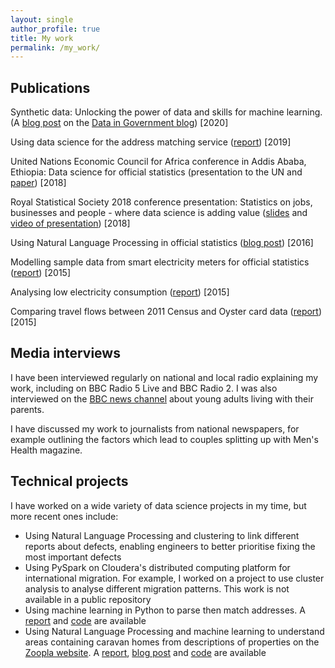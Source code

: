 ```yaml
---
layout: single
author_profile: true
title: My work
permalink: /my_work/
---
```


## Publications

Synthetic data: Unlocking the power of data and skills for machine learning. (A [blog post](https://dataingovernment.blog.gov.uk/2020/08/20/synthetic-data-unlocking-the-power-of-data-and-skills-for-machine-learning/) on the [Data in Government blog](https://dataingovernment.blog.gov.uk/)) [2020]

Using data science for the address matching service ([report](https://www.ons.gov.uk/methodology/methodologicalpublications/generalmethodology/onsworkingpaperseries/onsworkingpaperseriesno17usingdatasciencefortheaddressmatchingservice)) [2019]

United Nations Economic Council for Africa conference in Addis Ababa, Ethiopia: Data science for official statistics (presentation to the UN and [paper](https://www.uneca.org/sites/default/files/uploaded-documents/ACS/StatCom-Africa-VI/data_science_for_official_statistics.pdf)) [2018]

Royal Statistical Society 2018 conference presentation: Statistics on jobs, businesses and people - where data science is adding value ([slides](https://github.com/ONSBigData/ONSBigData.github.io/blob/master/_papers/RSS_2018_K_Gask.pdf) and [video of presentation](https://www.youtube.com/watch?v=iEsNAEhpsqk)) [2018]

Using Natural Language Processing in official statistics ([blog post](https://digitalblog.ons.gov.uk/2016/11/07/the-emotional-side-of-data/)) [2016]

Modelling sample data from smart electricity meters for official statistics ([report](https://www.ons.gov.uk/file?uri=/aboutus/whatwedo/programmesandprojects/theonsbigdataproject/modellingsampledatafromsmarttypeelectricitymeterstoassesspotentialwithinofficialstatistics_tcm77-408756(1).pdf)) [2015]

Analysing low electricity consumption ([report](https://www.ons.gov.uk/file?uri=/aboutus/whatwedo/programmesandprojects/theonsbigdataproject/analysinglowelectricityconsumptionusingdeccdata_tcm77-418326.pdf)) [2015]

Comparing travel flows between 2011 Census and Oyster card data ([report](https://www.ons.gov.uk/file?uri=/aboutus/whatwedo/programmesandprojects/theonsbigdataproject/comparingtravelflowsbetween2011censusandoystercarddata_tcm77-408826(1).pdf)) [2015]


## Media interviews

I have been interviewed regularly on national and local radio explaining my work, including on BBC Radio 5 Live and BBC Radio 2. I was also interviewed on the [BBC news channel](https://www.bbc.co.uk/news/av/uk-25836232) about young adults living with their parents.

I have discussed my work to journalists from national newspapers, for example outlining the factors which lead to couples splitting up with Men's Health magazine.


## Technical projects

I have worked on a wide variety of data science projects in my time, but more recent ones include:
- Using Natural Language Processing and clustering to link different reports about defects, enabling engineers to better prioritise fixing the most important defects
- Using PySpark on Cloudera's distributed computing platform for international migration. For example, I worked on a project to use cluster analysis to analyse different migration patterns. This work is not available in a public repository
- Using machine learning in Python to parse then match addresses. A [report](https://www.ons.gov.uk/methodology/methodologicalpublications/generalmethodology/onsworkingpaperseries/onsworkingpaperseriesno17usingdatasciencefortheaddressmatchingservice) and [code](https://github.com/ONSdigital/address-index-data) are available
- Using Natural Language Processing and machine learning to understand areas containing caravan homes from descriptions of properties on the [Zoopla website](https://www.zoopla.co.uk/). A [report](https://www.ons.gov.uk/methodology/methodologicalpublications/generalmethodology/onsworkingpaperseries/onsmethodologyworkingpaperseriesno11identifyingcaravanhomesinzoopladatajune2017), [blog post](https://digitalblog.ons.gov.uk/2017/06/21/happy-campers-using-machine-learning-to-identify-caravans-in-zoopla-data/) and [code](https://github.com/ONSBigData/housing-websites) are available


